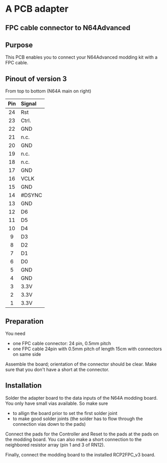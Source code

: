 # A PCB adapter
## FPC cable connector to N64Advanced


## Purpose

This PCB enables you to connect your N64Advanced modding kit with a FPC cable.

## Pinout of version 3

From top to bottom (N64A main on right)

| **Pin** | **Signal** |
|:-------:|:-----------|
| 24 | Rst |
| 23 | Ctrl. |
| 22 | GND |
| 21 | n.c. |
| 20 | GND |
| 19 | n.c. |
| 18 | n.c. |
| 17 | GND |
| 16 | VCLK |
| 15 | GND |
| 14 | #DSYNC |
| 13 | GND |
| 12 | D6 |
| 11 | D5 |
| 10 | D4 |
| 9 | D3 |
| 8 | D2 |
| 7 | D1 |
| 6 | D0 |
| 5 | GND |
| 4 | GND |
| 3 | 3.3V |
| 2 | 3.3V |
| 1 | 3.3V |

## Preparation

You need

- one FPC cable connector: 24 pin, 0.5mm pitch
- one FPC cable 24pin with 0.5mm pitch of length 15cm with connectors on same side 

Assemble the board; orientation of the connector should be clear.
Make sure that you don't have a short at the connector.

## Installation

Solder the adapter board to the data inputs of the N64A modding board.
You only have small vias available. So make sure 
 
- to allign the board prior to set the first solder joint
- to make good solder joints (the solder has to flow through the connection vias down to the pads)

Connect the pads for the Controller and Reset to the pads at the pads on the modding board. You can also make a short connection to the neighbored resistor array (pin 1 and 3 of RN12).

Finally, connect the modding board to the installed RCP2FPC_v3 board.



